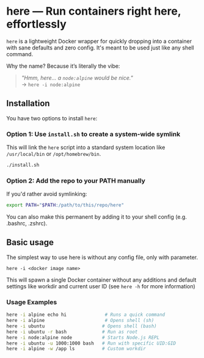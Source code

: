 # here — Run containers right **here**, effortlessly

`here` is a lightweight Docker wrapper for quickly dropping into a container with sane defaults and zero config. It's meant to be used just like any shell command.

Why the name? Because it’s literally the vibe:
> *"Hmm, here... a `node:alpine` would be nice."*  
> → `here -i node:alpine`

## Installation

You have two options to install `here`:

### Option 1: Use `install.sh` to create a system-wide symlink

This will link the `here` script into a standard system location like `/usr/local/bin` or `/opt/homebrew/bin`.

```bash
./install.sh
```

### Option 2: Add the repo to your PATH manually

If you'd rather avoid symlinking:

```bash
export PATH="$PATH:/path/to/this/repo/here"
```

You can also make this permanent by adding it to your shell config (e.g. .bashrc, .zshrc).


## Basic usage
The simplest way to use here is without any config file, only with parameter.
```shell
here -i <docker image name>
```
This will spawn a single Docker container without any additions and default settings like workdir and current user ID
(see `here -h` for more information)


### Usage Examples

```bash
here -i alpine echo hi              # Runs a quick command
here -i alpine                      # Opens shell (sh)
here -i ubuntu                     # Opens shell (bash)
here -i ubuntu -r bash             # Run as root
here -i node:alpine node           # Starts Node.js REPL
here -i ubuntu -u 1000:1000 bash   # Run with specific UID:GID
here -i alpine -w /app ls          # Custom workdir
```